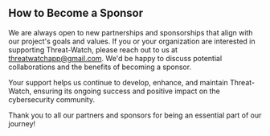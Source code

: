 ## How to Become a Sponsor

We are always open to new partnerships and sponsorships that align with our project's goals and values. If you or your organization are interested in supporting Threat-Watch, please reach out to us at threatwatchapp@gmail.com. We'd be happy to discuss potential collaborations and the benefits of becoming a sponsor.

Your support helps us continue to develop, enhance, and maintain Threat-Watch, ensuring its ongoing success and positive impact on the cybersecurity community.

Thank you to all our partners and sponsors for being an essential part of our journey!

